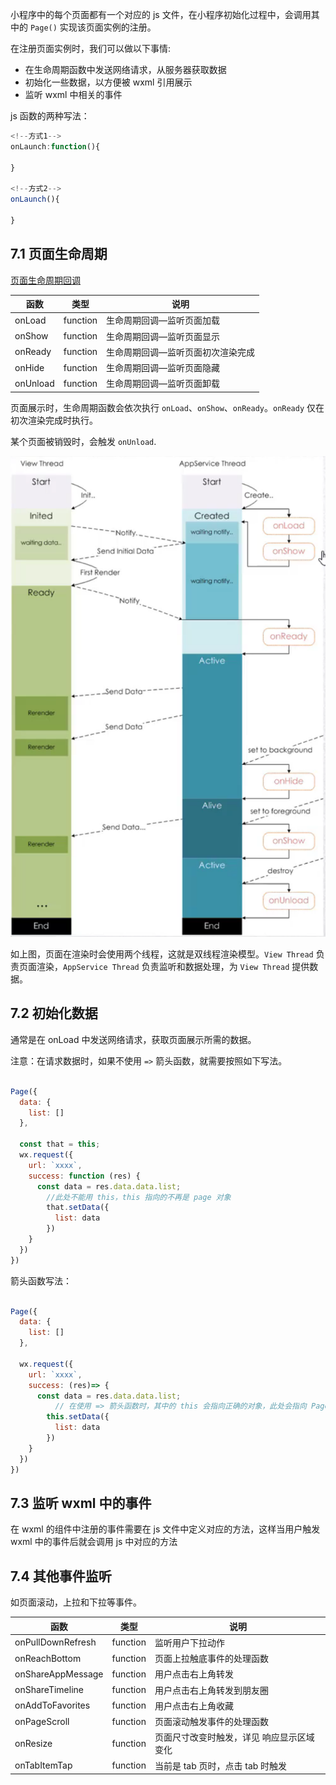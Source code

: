 

小程序中的每个页面都有一个对应的 js 文件，在小程序初始化过程中，会调用其中的 `Page()` 实现该页面实例的注册。

在注册页面实例时，我们可以做以下事情:

* 在生命周期函数中发送网络请求，从服务器获取数据
* 初始化一些数据，以方便被 wxml 引用展示
* 监听 wxml 中相关的事件


js 函数的两种写法：

```js
<!--方式1-->
onLaunch:function(){

}

<!--方式2-->
onLaunch(){

}
```

## 7.1 页面生命周期

[页面生命周期回调](https://developers.weixin.qq.com/miniprogram/dev/reference/api/Page.html)

函数 | 类型 | 说明
---|---|---
onLoad	| function | 生命周期回调—监听页面加载
onShow	 | function | 生命周期回调—监听页面显示
onReady | function | 生命周期回调—监听页面初次渲染完成
onHide	| function | 生命周期回调—监听页面隐藏
onUnload | function | 生命周期回调—监听页面卸载

页面展示时，生命周期函数会依次执行 `onLoad`、`onShow`、`onReady`。`onReady` 仅在初次渲染完成时执行。

某个页面被销毁时，会触发 `onUnload`.

![](pics/7-1-页面生命周期完整示意.png)

如上图，页面在渲染时会使用两个线程，这就是双线程渲染模型。`View Thread` 负责页面渲染，`AppService Thread` 负责监听和数据处理，为 `View Thread` 提供数据。


## 7.2 初始化数据

通常是在 onLoad 中发送网络请求，获取页面展示所需的数据。

注意：在请求数据时，如果不使用 `=>` 箭头函数，就需要按照如下写法。

```js

Page({
  data: {
    list: []
  },

  const that = this;
  wx.request({
    url: `xxxx`,
    success: function (res) {
      const data = res.data.data.list;
        //此处不能用 this，this 指向的不再是 page 对象
        that.setData({
          list: data
        })
    }
  })
})
```

箭头函数写法：

```js

Page({
  data: {
    list: []
  },

  wx.request({
    url: `xxxx`,
    success: (res)=> {
      const data = res.data.data.list;
      	  // 在使用 => 箭头函数时，其中的 this 会指向正确的对象，此处会指向 Page 实例
        this.setData({
          list: data
        })
    }
  })
})
```


## 7.3 监听 wxml 中的事件

在 wxml 的组件中注册的事件需要在 js 文件中定义对应的方法，这样当用户触发 wxml 中的事件后就会调用 js 中对应的方法

## 7.4 其他事件监听

如页面滚动，上拉和下拉等事件。

函数 | 类型 | 说明
---|---|---
onPullDownRefresh	| function | 监听用户下拉动作
onReachBottom	| function | 页面上拉触底事件的处理函数
onShareAppMessage	| function | 用户点击右上角转发
onShareTimeline	| function | 用户点击右上角转发到朋友圈
onAddToFavorites | function | 用户点击右上角收藏
onPageScroll | function | 页面滚动触发事件的处理函数
onResize | function | 页面尺寸改变时触发，详见 响应显示区域变化
onTabItemTap | function	| 当前是 tab 页时，点击 tab 时触发



